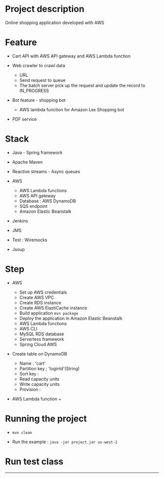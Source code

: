 # Project description
 
Online shopping application developed with AWS 

 

# Feature 


+ Cart API with AWS API gateway and AWS Lambda function 

+ Web crawler to crawl data
    + URL 
    + Send request to queue 
    + The batch server pick up the request and update the record to IN_PROGRESS 
    
+ Bot feature - shopping bot 
    + AWS lambda function for Amazon Lex Shopping bot  

+ PDF service 









# Stack

 
+ Java - Spring framework

+ Apache Maven 

+ Reactive streams - Async queues 

+ AWS 
    + AWS Lambda functions  
    + AWS API gateway
    + Database : AWS DynamoDB
    + SQS endpoint 
    + Amazon Elastic Beanstalk
       
   
+ Jenkins 

+ JMS  

+ Test : Wiremocks 

+ Jsoup




# Step  
+ AWS
    + Set up AWS credentials 
    + Create AWS VPC 
    + Create RDS instance 
    + Create AWS ElastiCache instance 
    + Build application `mvn package`
    + Deploy the application in Amazon Elastic Beanstalk 
    + AWS Lambda functions 
    + AWS CLI 
    + MySQL RDS database 
    + Serverless framework 
    + Spring Cloud AWS 
    
    
   


+ Create table on DynamoDB
    + Name : 'cart'
    + Partition key ; 'loginId'(String)
    + Sort key : 
    + Read capacity units 
    + Write capacity units 
    + Provision :  
    
    
+ AWS Lambda function
    +  
    
    
    
   
    
    
    
# Running the project
 
+ `mvn clean `

+ Run the example : `java -jar project.jar us-west-2`




# Run test class 


 


--------- 












